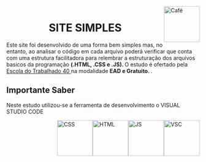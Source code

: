 <!DOCTYPE html>
<div>
    <a>
      <img style="float:right" src="https://cdn.jsdelivr.net/gh/devicons/devicon/icons/coffeescript/coffeescript-original.svg" alt="Café" width="93" height="93">
    </a>
</div>

<html>
    <a><h1 align="center"> SITE SIMPLES </h1></a>
<body>
    <p>
    Este site foi desenvolvido de uma forma bem simples mas, no entanto, ao analisar o código em cada arquivo poderá verificar que conta com uma estrutura facilitadora para relembrar a estruturação dos arquivos basicos da programação <a> <b> (.HTML, .CSS e .JS). 
    </b> 
      </a> O estudo é ofertado pela <a href = "https://ead.escoladotrabalhador40.com.br/" > Escola do Trabalhado 40 </a> na modalidade 
          <b> 
            EAD e Gratuito.
          </b>.
     </p>

<h2>Importante Saber</h2>
    <p> 
      Neste estudo utilizou-se a ferramenta de desenvolvimento o VISUAL STUDIO CODE 
    </p>

<div>
  <a>
    <img style="float:right" src="https://cdn.jsdelivr.net/gh/devicons/devicon/icons/vscode/vscode-plain.svg" alt="VSC" width="93" height="93">
  </a>
  <a>
    <img style="float:right" src="https://cdn.jsdelivr.net/gh/devicons/devicon/icons/javascript/javascript-original.svg" alt="JS" width="93" height="93">
   </a> 
  <a>
    <img style="float:right" src="https://cdn.jsdelivr.net/gh/devicons/devicon/icons/html5/html5-original.svg" alt="HTML" width="93" height="93">
  </a>
  <a>
    <img style="float:right" src="https://cdn.jsdelivr.net/gh/devicons/devicon/icons/css3/css3-original.svg" alt="CSS" width="93" height="93">
  </a>
</div>

</body>
</html>
